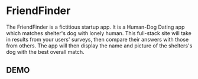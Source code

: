 # FriendFinder
The FriendFinder is a fictitious startup app. It is a Human-Dog Dating app which matches shelter's dog with lonely human. This full-stack site will take in results from your users' surveys, then compare their answers with those from others. The app will then display the name and picture of the shelters's dog with the best overall match.

## DEMO
